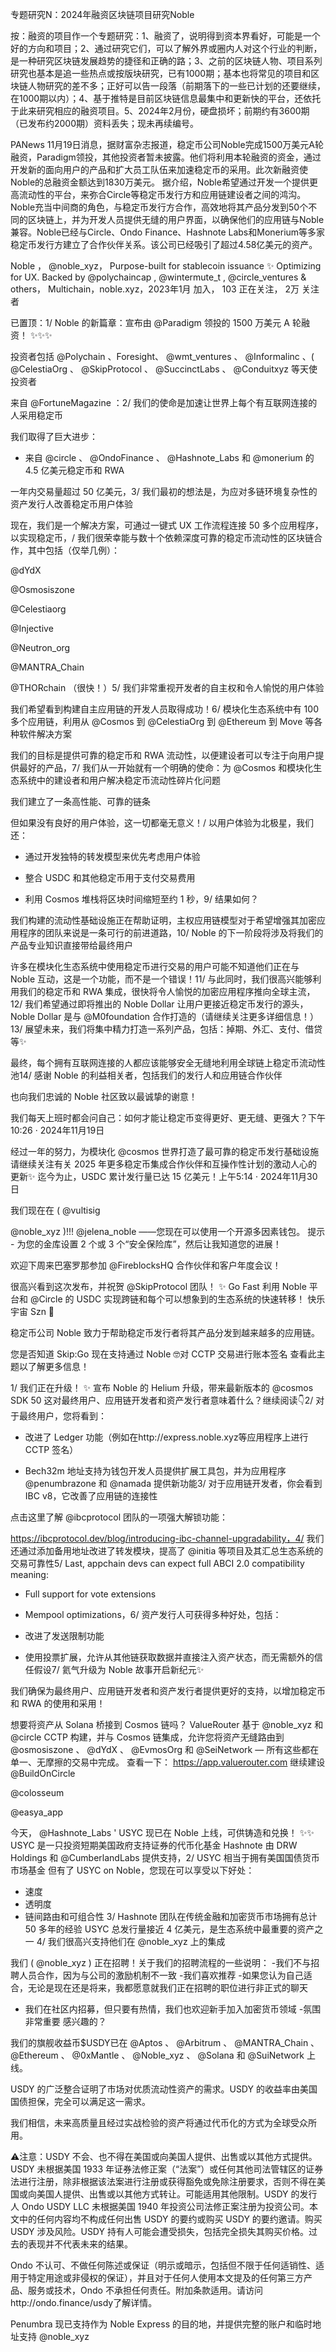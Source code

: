 专题研究N：2024年融资区块链项目研究Noble


按：融资的项目作一个专题研究：1、融资了，说明得到资本界看好，可能是一个好的方向和项目；2、通过研究它们，可以了解外界或圈内人对这个行业的判断，是一种研究区块链发展趋势的捷径和正确的路；3、之前的区块链人物、项目系列研究也基本是追一些热点或按版块研究，已有1000期；基本也将常见的项目和区块链人物研究的差不多；正好可以告一段落（前期落下的一些已计划的还要继续，在1000期以内）；4、基于推特是目前区块链信息最集中和更新快的平台，还依托于此来研究相应的融资项目。5、2024年2月份，硬盘损坏；前期约有3600期（已发布约2000期）资料丢失；现未再续编号。

PANews 11月19日消息，据财富杂志报道，稳定币公司Noble完成1500万美元A轮融资，Paradigm领投，其他投资者暂未披露。他们将利用本轮融资的资金，通过开发新的面向用户的产品和扩大员工队伍来加速稳定币的采用。此次新融资使Noble的总融资金额达到1830万美元。
据介绍，Noble希望通过开发一个提供更高流动性的平台，来弥合Circle等稳定币发行方和应用链建设者之间的鸿沟。Noble充当中间商的角色，与稳定币发行方合作，高效地将其产品分发到50个不同的区块链上，并为开发人员提供无缝的用户界面，以确保他们的应用链与Noble兼容。Noble已经与Circle、Ondo Finance、Hashnote Labs和Monerium等多家稳定币发行方建立了合作伙伴关系。该公司已经吸引了超过4.58亿美元的资产。

Noble
，
@noble_xyz，
Purpose-built for stablecoin issuance ✨ Optimizing for UX. Backed by 
@polychaincap
, 
@wintermute_t
, 
@circle_ventures
 & others，
Multichain，noble.xyz，2023年1月 加入，
103 正在关注，
2万 关注者


已置顶：1/ Noble 的新篇章：宣布由
@Paradigm
领投的 1500 万美元 A 轮融资！ ✨✨✨

投资者包括
@Polychain
 、Foresight、 
@wmt_ventures
 、 
@Informalinc
 、( 
@CelestiaOrg
 、 
@SkipProtocol
 、 
@SuccinctLabs
 、 
@Conduitxyz
等天使投资者

来自
@FortuneMagazine
 ：2/ 我们的使命是加速让世界上每个有互联网连接的人采用稳定币

我们取得了巨大进步：

+ 来自
@circle
 、 
@OndoFinance
 、 
@Hashnote_Labs
和
@monerium
的 4.5 亿美元稳定币和 RWA

一年内交易量超过 50 亿美元，3/ 我们最初的想法是，为应对多链环境复杂性的资产发行人改善稳定币用户体验

现在，我们是一个解决方案，可通过一键式 UX 工作流程连接 50 多个应用程序，以实现稳定币，/ 我们很荣幸能与数十个依赖深度可靠的稳定币流动性的区块链合作，其中包括（仅举几例）：

@dYdX

@Osmosiszone

@Celestiaorg

@Injective

@Neutron_org

@MANTRA_Chain

@THORchain
 （很快！）5/ 我们非常重视开发者的自主权和令人愉悦的用户体验

我们希望看到构建自主应用链的开发人员取得成功！6/ 模块化生态系统中有 100 多个应用链，利用从
@Cosmos
到
@CelestiaOrg
到
@Ethereum
到 Move 等各种软件解决方案

我们的目标是提供可靠的稳定币和 RWA 流动性，以便建设者可以专注于向用户提供最好的产品，7/ 我们从一开始就有一个明确的使命：为
@Cosmos
和模块化生态系统中的建设者和用户解决稳定币流动性碎片化问题

我们建立了一条高性能、可靠的链条

但如果没有良好的用户体验，这一切都毫无意义！/ 以用户体验为北极星，我们还：

+ 通过开发独特的转发模型来优先考虑用户体验

+ 整合 USDC 和其他稳定币用于支付交易费用

+ 利用 Cosmos 堆栈将区块时间缩短至约 1 秒，9/ 结果如何？

我们构建的流动性基础设施正在帮助证明，主权应用链模型对于希望增强其加密应用程序的团队来说是一条可行的前进道路，10/ Noble 的下一阶段将涉及将我们的产品专业知识直接带给最终用户

许多在模块化生态系统中使用稳定币进行交易的用户可能不知道他们正在与 Noble 互动，这是一个功能，而不是一个错误！11/ 与此同时，我们很高兴能够利用我们的稳定币和 RWA 集成，很快将令人愉悦的加密应用程序推向全球主流，12/ 我们希望通过即将推出的 Noble Dollar 让用户更接近稳定币发行的源头，Noble Dollar 是与
@M0foundation
合作打造的（请继续关注更多详细信息！） 13/ 展望未来，我们将集中精力打造一系列产品，包括：掉期、外汇、支付、借贷等✨

最终，每个拥有互联网连接的人都应该能够安全无缝地利用全球链上稳定币流动性池14/ 感谢 Noble 的利益相关者，包括我们的发行人和应用链合作伙伴

也向我们忠诚的 Noble 社区致以最诚挚的谢意！

我们每天上班时都会问自己：如何才能让稳定币变得更好、更无缝、更强大？下午10:26 · 2024年11月19日


经过一年的努力，为模块化
@cosmos
世界打造了最可靠的稳定币发行基础设施
请继续关注有关 2025 年更多稳定币集成合作伙伴和互操作性计划的激动人心的更新✨
迄今为止，USDC 累计发行量已达 15 亿美元！上午5:14 · 2024年11月30日


我们现在在 ( 
@vultisig
 
@noble_xyz
 )!!!
@jelena_noble
 ——您现在可以使用一个开源多因素钱包。
提示 - 为您的金库设置 2 个或 3 个“安全保险库”，然后让我知道您的进展！

欢迎下周来巴塞罗那参加
@FireblocksHQ
合作伙伴和客户年度会议！

很高兴看到这次发布，并祝贺
@SkipProtocol
团队！ ✨
Go Fast 利用 Noble 平台和
@Circle
的 USDC 实现跨链和每个可以想象到的生态系统的快速转移！
快乐宇宙 Szn 💜

稳定币公司 Noble 致力于帮助稳定币发行者将其产品分发到越来越多的应用链。

您是否知道 Skip:Go 现在支持通过 Noble 🤓对 CCTP 交易进行账本签名
查看此主题以了解更多信息！

1/ 我们正在升级！ ✨
宣布 Noble 的 Helium 升级，带来最新版本的
@cosmos
 SDK 50
这对最终用户、应用链开发者和资产发行者意味着什么？继续阅读👇2/ 对于最终用户，您将看到：

+ 改进了 Ledger 功能（例如在http://express.noble.xyz等应用程序上进行 CCTP 签名）

+ Bech32m 地址支持为钱包开发人员提供扩展工具包，并为应用程序
@penumbrazone
和
@namada
提供新功能3/ 对于应用链开发者，你会看到 IBC v8，它改善了应用链的连接性

点击这里了解
@ibcprotocol
团队的一项强大解锁功能：

https://ibcprotocol.dev/blog/introducing-ibc-channel-upgradability，4/ 我们还通过添加备用地址改进了转发模块，提高了
@initia
等项目及其汇总生态系统的交易可靠性5/ Last, appchain devs can expect full ABCI 2.0 compatibility meaning:

+ Full support for vote extensions

+ Mempool optimizations，6/ 资产发行人可获得多种好处，包括：

+ 改进了发送限制功能

+ 使用投票扩展，允许从其他链获取数据并直接注入资产状态，而无需额外的信任假设7/ 氦气升级为 Noble 故事开启新纪元✨

我们确保为最终用户、应用链开发者和资产发行者提供更好的支持，以增加稳定币和 RWA 的使用和采用！

想要将资产从 Solana 桥接到 Cosmos 链吗？
ValueRouter 基于
@noble_xyz
和
@circle
 CCTP 构建，并与 Cosmos 链集成，允许您将资产无缝路由到
@osmosiszone
 、 
@dYdX
 、 
@EvmosOrg
和
@SeiNetwork
 — 所有这些都在单一、无摩擦的交易中完成。
查看一下： https://app.valuerouter.com
继续建设
@BuildOnCircle
 
@colosseum
 
@easya_app

今天， 
@Hashnote_Labs
 ' USYC 现已在 Noble 上线，可供铸造和兑换！ ✨✨
USYC 是一只投资短期美国政府支持证券的代币化基金
Hashnote 由 DRW Holdings 和
@CumberlandLabs
提供支持，2/ USYC 相当于拥有美国国债货币市场基金
但有了 USYC on Noble，您现在可以享受以下好处：
+ 速度
+ 透明度
+ 链间路由和可组合性
3/ Hashnote 团队在传统金融和加密货币市场拥有总计 50 多年的经验
USYC 总发行量接近 4 亿美元，是生态系统中最重要的资产之一
4/ 我们很高兴支持他们在
@noble_xyz
上的集成


我们 ( 
@noble_xyz
 ) 正在招聘！关于我们的招聘流程的一些说明：
-我们不与招聘人员合作，因为与公司的激励机制不一致
-我们喜欢推荐
-如果您认为自己适合，无论是现在还是将来，我都愿意就我们正在招聘的职位进行非正式的聊天
- 我们在社区内招募，但只要有热情，我们也欢迎新手加入加密货币领域
-氛围非常重要
感兴趣的？

我们的旗舰收益币$USDY已在
@Aptos
 、 
@Arbitrum
 、 
@MANTRA_Chain
 、 
@Ethereum
 、 
@0xMantle
 、 
@Noble_xyz
 、 
@Solana
和
@SuiNetwork
上线。

USDY 的广泛​​整合证明了市场对优质流动性资产的需求。USDY 的收益率由美国国债担保，完全可以满足这一需求。

我们相信，未来高质量且经过实战检验的资产将通过代币化的方式为全球受众所用。

⚠️注意：USDY 不会、也不得在美国或向美国人提供、出售或以其他方式提供。USDY 未根据美国 1933 年证券法修正案（“法案”）或任何其他司法管辖区的证券法进行注册，除非根据该法案进行注册或获得豁免或免除注册要求，否则不得在美国或向美国人提供、出售或以其他方式转让。可能适用其他限制。USDY 的发行人 Ondo USDY LLC 未根据美国 1940 年投资公司法修正案注册为投资公司。本文中的任何内容均不构成任何出售 USDY 的要约或购买 USDY 的要约邀请。购买 USDY 涉及风险。USDY 持有人可能会遭受损失，包括完全损失其购买价格。过去的表现并不代表未来的结果。

Ondo 不认可、不做任何陈述或保证（明示或暗示，包括但不限于任何适销性、适用于特定用途或非侵权的保证），并且对于任何人使用本文提及的任何第三方产品、服务或技术，Ondo 不承担任何责任。附加条款适用。请访问http://ondo.finance/usdy了解详情。

Penumbra 现已支持作为 Noble Express 的目的地，并提供完整的账户和临时地址支持
@noble_xyz